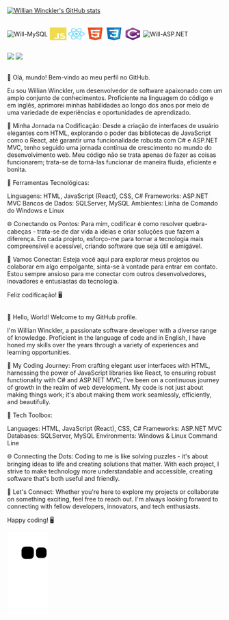 [![Willian Winckler's GitHub stats](https://github-readme-stats.vercel.app/api?username=wincklerhigher)](https://github.com/anuraghazra/github-readme-stats)

<div style="display: inline_block"><br>
  <img align="center" alt="Will-MySQL" height="35" width="80" src="https://img.shields.io/badge/MySQL-00000F?style=for-the-badge&logo=mysql&logoColor=white" style="max-width: 100%;">
  <img align="center" alt="Will-Js" height="30" width="40" src="https://raw.githubusercontent.com/devicons/devicon/master/icons/javascript/javascript-plain.svg" style="max-width: 100%;">
  <img align="center" alt="Will-React" height="30" width="40" src="https://raw.githubusercontent.com/devicons/devicon/master/icons/react/react-original.svg" style="max-width: 100%;">
  <img align="center" alt="Will-HTML" height="30" width="40" src="https://raw.githubusercontent.com/devicons/devicon/master/icons/html5/html5-original.svg" style="max-width: 100%;">
  <img align="center" alt="Will-CSS" height="30" width="40" src="https://raw.githubusercontent.com/devicons/devicon/master/icons/css3/css3-original.svg" style="max-width: 100%;">
  <img align="center" alt="Will-Csharp" height="30" width="40" src="https://raw.githubusercontent.com/devicons/devicon/master/icons/csharp/csharp-original.svg" style="max-width: 100%;">
  <img align="center" alt="Will-ASP.NET" height="20" width="100" src="https://img.shields.io/badge/ASP.NET_Core-5C2D91?style=flat&logo=.net&logoColor=white" style="max-width: 100%;">
</div>
  
 ##
 
 <div>
 <a href="https://www.linkedin.com/in/willian-winckler-bb86b767/" target="_blank"> <img height="30em" src="https://img.shields.io/badge/-LinkedIn-%230077B5?style=for-the-badge&logo=linkedin&logoColor=white" target="_blank"></a>
 <a href="mailto:willian.winckler@hotmail.com"><img height="30em" src="https://img.shields.io/badge/-Hotmail-0078D4?style=flat-square&amp;logo=microsoft-outlook&amp;logoColor=white" target="_blank"></a>  
 </div>
 
 ##

👋 Olá, mundo! Bem-vindo ao meu perfil no GitHub.

Eu sou Willian Winckler, um desenvolvedor de software apaixonado com um amplo conjunto de conhecimentos. Proficiente na linguagem do código e em inglês, aprimorei minhas habilidades ao longo dos anos por meio de uma variedade de experiências e oportunidades de aprendizado.

🚀 Minha Jornada na Codificação:
Desde a criação de interfaces de usuário elegantes com HTML, explorando o poder das bibliotecas de JavaScript como o React, até garantir uma funcionalidade robusta com C# e ASP.NET MVC, tenho seguido uma jornada contínua de crescimento no mundo do desenvolvimento web. Meu código não se trata apenas de fazer as coisas funcionarem; trata-se de torná-las funcionar de maneira fluida, eficiente e bonita.

💼 Ferramentas Tecnológicas:

Linguagens: HTML, JavaScript (React), CSS, C#
Frameworks: ASP.NET MVC
Bancos de Dados: SQLServer, MySQL
Ambientes: Linha de Comando do Windows e Linux

🌐 Conectando os Pontos:
Para mim, codificar é como resolver quebra-cabeças - trata-se de dar vida a ideias e criar soluções que fazem a diferença. Em cada projeto, esforço-me para tornar a tecnologia mais compreensível e acessível, criando software que seja útil e amigável.

🔗 Vamos Conectar:
Esteja você aqui para explorar meus projetos ou colaborar em algo empolgante, sinta-se à vontade para entrar em contato. Estou sempre ansioso para me conectar com outros desenvolvedores, inovadores e entusiastas da tecnologia.

Feliz codificação! 🖥️

##

👋 Hello, World! Welcome to my GitHub profile.

I'm Willian Winckler, a passionate software developer with a diverse range of knowledge. Proficient in the language of code and in English, I have honed my skills over the years through a variety of experiences and learning opportunities.

🚀 My Coding Journey:
From crafting elegant user interfaces with HTML, harnessing the power of JavaScript libraries like React, to ensuring robust functionality with C# and ASP.NET MVC, I've been on a continuous journey of growth in the realm of web development. My code is not just about making things work; it's about making them work seamlessly, efficiently, and beautifully.

💼 Tech Toolbox:

Languages: HTML, JavaScript (React), CSS, C#
Frameworks: ASP.NET MVC
Databases: SQLServer, MySQL
Environments: Windows & Linux Command Line

🌐 Connecting the Dots:
Coding to me is like solving puzzles - it's about bringing ideas to life and creating solutions that matter. With each project, I strive to make technology more understandable and accessible, creating software that's both useful and friendly.

🔗 Let's Connect:
Whether you're here to explore my projects or collaborate on something exciting, feel free to reach out. I'm always looking forward to connecting with fellow developers, innovators, and tech enthusiasts.

Happy coding! 🖥️

![github-contribution-grid-snake](https://github.com/wincklerhigher/wincklerhigher/blob/output/github-contribution-grid-snake.svg) 
